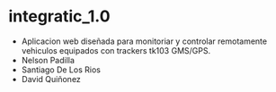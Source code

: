 # integratic_1.0
  - Aplicacion web diseñada para monitoriar y controlar remotamente vehiculos equipados con trackers tk103 GMS/GPS. 
  - Nelson Padilla
  - Santiago De Los Rios 
  - David Quiñonez
